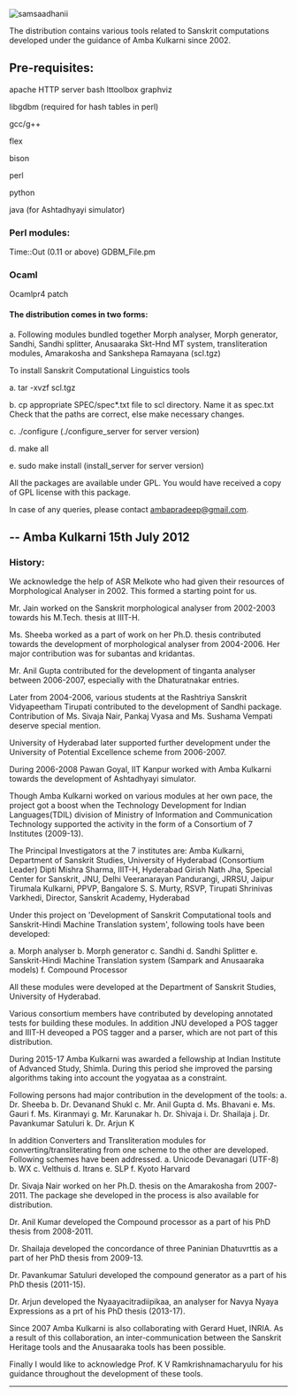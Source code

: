 ![samsaadhanii](imgs/samsadhani3.jpg)

The distribution contains various tools related to Sanskrit computations developed under the guidance of Amba Kulkarni since 2002.


## Pre-requisites:
apache HTTP server
bash
lttoolbox
graphviz

libgdbm (required for hash tables in perl)

gcc/g++

flex

bison

perl

python

java (for Ashtadhyayi simulator)

### Perl modules:
Time::Out (0.11 or above)
GDBM_File.pm

### Ocaml
Ocamlpr4 patch

#### The distribution comes in two forms:
a. Following modules bundled together
   Morph analyser, Morph generator, Sandhi, Sandhi splitter, Anusaaraka Skt-Hnd MT system, transliteration modules, Amarakosha and Sankshepa Ramayana
  (scl.tgz)

To install Sanskrit Computational Linguistics tools

a. tar -xvzf scl.tgz 

b. cp appropriate SPEC/spec*.txt file to scl directory. Name it as spec.txt
   Check that the paths are correct, else make necessary changes.

c. ./configure  (./configure_server for server version)

d. make all

e. sudo make install (install_server for server version)


All the packages are available under GPL. You would have received a copy of GPL license with this package.

In case of any queries, please contact ambapradeep@gmail.com.


-- Amba Kulkarni
15th July 2012
----

### History:
We acknowledge the help of ASR Melkote who had given their resources of Morphological Analyser in 2002. This formed a starting point for us. 

Mr. Jain worked on the Sanskrit morphological analyser from 2002-2003 towards his M.Tech. thesis at IIIT-H.

Ms. Sheeba worked as a part of work on her Ph.D. thesis contributed towards the development of morphological analyser from 2004-2006. Her major contribution was for subantas and kridantas.

Mr. Anil Gupta contributed for the development of tinganta analyser between 2006-2007, especially with the Dhaturatnakar entries.

Later from 2004-2006, various students at the Rashtriya Sanskrit Vidyapeetham Tirupati contributed to the development of Sandhi package. Contribution of Ms. Sivaja Nair, Pankaj Vyasa and Ms. Sushama Vempati deserve special mention.

University of Hyderabad later supported further development under the University of Potential Excellence scheme from 2006-2007.

During 2006-2008 Pawan Goyal, IIT Kanpur worked with Amba Kulkarni towards the development of Ashtadhyayi simulator.

Though Amba Kulkarni worked on various modules at her own pace, the project got a boost when the Technology Development for Indian Languages(TDIL)  division of Ministry of Information and Communication Technology supported the activity in the form of a Consortium of 7 Institutes (2009-13).

The Principal Investigators at the 7 institutes are:
Amba Kulkarni, Department of Sanskrit Studies, University of Hyderabad (Consortium Leader)
Dipti Mishra Sharma, IIIT-H, Hyderabad
Girish Nath Jha, Special Center for Sanskrit, JNU, Delhi
Veeranarayan Pandurangi, JRRSU, Jaipur
Tirumala Kulkarni, PPVP, Bangalore
S. S. Murty, RSVP, Tirupati
Shrinivas Varkhedi, Director, Sanskrit Academy, Hyderabad

Under this project on 'Development of Sanskrit Computational tools and Sanskrit-Hindi Machine Translation system', following tools have been developed:

a. Morph analyser
b. Morph generator
c. Sandhi
d. Sandhi Splitter
e. Sanskrit-Hindi Machine Translation system (Sampark and Anusaaraka models)
f. Compound Processor

All these modules were developed at the Department of Sanskrit Studies, University of Hyderabad.

Various consortium members have contributed by developing annotated tests for building these modules. In addition JNU developed a POS tagger and IIIT-H deveoped a POS tagger and a parser, which are not part of this distribution.

During 2015-17 Amba Kulkarni was awarded a fellowship at Indian Institute of Advanced Study, Shimla. During this period she improved the parsing algorithms taking into account the yogyataa as a constraint.

Following persons had major contribution in the development of the tools:
a. Dr. Sheeba
b. Dr. Devanand Shukl
c. Mr. Anil Gupta
d. Ms. Bhavani
e. Ms. Gauri
f. Ms. Kiranmayi
g. Mr. Karunakar
h. Dr. Shivaja
i. Dr. Shailaja
j. Dr. Pavankumar Satuluri
k. Dr. Arjun K

In addition Converters and Transliteration modules for converting/transliterating from one scheme to the other are developed. Following schemes have been addressed.
a. Unicode Devanagari (UTF-8)
b. WX
c. Velthuis
d. Itrans
e. SLP
f. Kyoto Harvard

Dr. Sivaja Nair worked on her Ph.D. thesis on the Amarakosha from 2007-2011. The package she developed in the process is also available for distribution.

Dr. Anil Kumar developed the Compound processor as a part of his PhD thesis from 2008-2011.

Dr. Shailaja developed the concordance of three Paninian Dhatuvrttis as a part of her PhD thesis from 2009-13.

Dr. Pavankumar Satuluri developed the compound generator as a part of his PhD thesis (2011-15).

Dr. Arjun developed the Nyaayacitradiipikaa, an analyser for Navya Nyaya Expressions as a prt of his PhD thesis (2013-17).

Since 2007 Amba Kulkarni is also collaborating with Gerard Huet, INRIA. As a result of this collaboration, an inter-communication between the Sanskrit Heritage tools and the Anusaaraka tools has been possible.

Finally I would like to acknowledge Prof. K V Ramkrishnamacharyulu for his guidance throughout the development of these tools.

----
